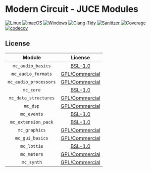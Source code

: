 # Modern Circuit - JUCE Modules

[![Linux](https://github.com/ModernCircuits/mc-juce/actions/workflows/linux.yml/badge.svg)](https://github.com/ModernCircuits/mc-juce/actions/workflows/linux.yml)
[![macOS](https://github.com/ModernCircuits/mc-juce/actions/workflows/macos.yml/badge.svg)](https://github.com/ModernCircuits/mc-juce/actions/workflows/macos.yml)
[![Windows](https://github.com/ModernCircuits/mc-juce/actions/workflows/windows.yml/badge.svg)](https://github.com/ModernCircuits/mc-juce/actions/workflows/windows.yml)
[![Clang-Tidy](https://github.com/ModernCircuits/mc-juce/actions/workflows/clang-tidy.yml/badge.svg)](https://github.com/ModernCircuits/mc-juce/actions/workflows/clang-tidy.yml)
[![Sanitizer](https://github.com/ModernCircuits/mc-juce/actions/workflows/sanitizer.yml/badge.svg)](https://github.com/ModernCircuits/mc-juce/actions/workflows/sanitizer.yml)
[![Coverage](https://github.com/ModernCircuits/mc-juce/actions/workflows/coverage.yml/badge.svg)](https://github.com/ModernCircuits/mc-juce/actions/workflows/coverage.yml)
[![codecov](https://codecov.io/gh/ModernCircuits/mc-juce/branch/main/graph/badge.svg?token=C8L2H8A9HL)](https://codecov.io/gh/ModernCircuits/mc-juce)

## License

|        Module         |                     License                      |
| :-------------------: | :----------------------------------------------: |
|   `mc_audio_basics`   | [BSL-1.0](https://www.boost.org/LICENSE_1_0.txt) |
|  `mc_audio_formats`   |   [GPL/Commercial](https://juce.com/get-juce)    |
| `mc_audio_processors` |   [GPL/Commercial](https://juce.com/get-juce)    |
|       `mc_core`       | [BSL-1.0](https://www.boost.org/LICENSE_1_0.txt) |
| `mc_data_structures`  |   [GPL/Commercial](https://juce.com/get-juce)    |
|       `mc_dsp`        |   [GPL/Commercial](https://juce.com/get-juce)    |
|      `mc_events`      | [BSL-1.0](https://www.boost.org/LICENSE_1_0.txt) |
|  `mc_extension_pack`  | [BSL-1.0](https://www.boost.org/LICENSE_1_0.txt) |
|     `mc_graphics`     |   [GPL/Commercial](https://juce.com/get-juce)    |
|    `mc_gui_basics`    |   [GPL/Commercial](https://juce.com/get-juce)    |
|      `mc_lottie`      |       [BSL-1.0](https://juce.com/get-juce)       |
|      `mc_meters`      |   [GPL/Commercial](https://juce.com/get-juce)    |
|      `mc_synth`       |   [GPL/Commercial](https://juce.com/get-juce)    |
